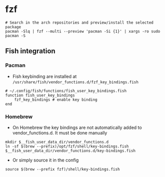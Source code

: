 # fzf

```shell
# Search in the arch repositories and preview/install the selected package
pacman -Slq | fzf --multi --preview 'pacman -Si {1}' | xargs -ro sudo pacman -S
```

## Fish integration

### Pacman

- Fish keybinding are installed at `/usr/share/fish/vendor_functions.d/fzf_key_bindings.fish`

```fish
# ~/.config/fish/functions/fish_user_key_bindings.fish
function fish_user_key_bindings
    fzf_key_bindings # enable key binding
end
```

### Homebrew

- On Homebrew the key bindings are not automatically added to vendor_functions.d. It must be done manually

```shell
mkdir $__fish_user_data_dir/vendor_functions.d
ln -sf $(brew --prefix)/opt/fzf/shell/key-bindings.fish $__fish_user_data_dir/vendor_functions.d/key-bindings.fish
```

- Or simply source it in the config

```shell
source $(brew --prefix fzf)/shell/key-bindings.fish
```
